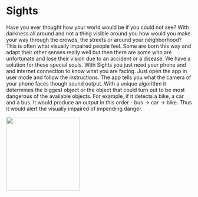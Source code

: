 # Sights
Have you ever thought how your world would be if you could not see?
With darkness all around and not a thing visible around you how would you make your way through the crowds, the streets or around your neighborhood?
This is often what visually impaired people feel. Some are born this way and adapt their other senses really well but then there are some who are unfortunate and lose their vision due to an accident or a disease.
We have a solution for these special souls. With Sights you just need your phone and and internet connection to know what you are facing. Just open the app in user mode and follow the instructions.
The app tells you what the camera of your phone faces though sound output. With a unique algorithm it determines the biggest object or the object that could turn out to be most dangerous of the available objects. For example, if it detects a bike, a car and a bus. It would produce an output in this order - bus -> car -> bike.
Thus it would alert the visually impaired of impending danger. 

<img src="https://i.imgur.com/56EUw5D.jpg" width="200">
